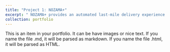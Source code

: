 ```yaml
---
title: "Project 1: NOZAMA+"
excerpt: " NOZAMA+ provides an automated last-mile delivery experience for customers to manage, track, and follow up on parcel delivery from their online platform seamlessly from their devices.<br/><iframe src="files/cover1.pdf" width="600" height="337.5" frameborder="0"></iframe>>"
collection: portfolio
---
```


This is an item in your portfolio. It can be have images or nice text. If you name the file .md, it will be parsed as markdown. If you name the file .html, it will be parsed as HTML. 
